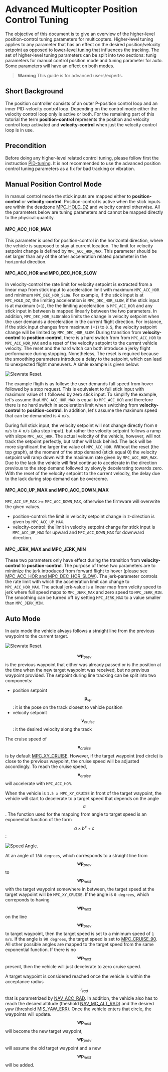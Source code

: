 <!-- Fixes page load bug in notation, courtesy https://github.com/GitbookIO/plugin-mathjax/issues/34#issuecomment-349453673 -->
<script>
gitbook.events.bind("page.change", function() {
    MathJax.Hub.Queue(["Typeset",MathJax.Hub]);
}
</script>

# Advanced Multicopter Position Control Tuning
 The objective of this document is to give an overview of the higher-level position-control tuning parameters for multicopters. Higher-level tuning applies to any parameter that has an effect on
 the desired position/velocity setpoint as opposed to [lower-level tuning](pid_tuning_guide_multicopter.md) that influences the tracking.
 The set of higher-level tuning parameters can be split into two sections: tunig parameters for manual control position mode and tuning parameter for auto. Some parameters will have an effect on both
 modes. 

> **Warning** This guide is for advanced users/experts. 

## Short Background
The position controller consists of an outer P-position control loop and an inner PID-velocity control loop. Depending on the control mode either
the velocity control loop only is active or both. For the remaining part of this tutorial the term **position-control** represents the position and velocity control loop
activated and **velocity-control** when just the velocity control loop is in use.

## Precondition
Before doing any higher-level related control tuning, please follow first the instruction [PID-tuning](https://docs.px4.io/en/advanced_config/pid_tuning_guide_multicopter.html).
It is not recommended to use the advanced position control tuning parameters as a fix for bad tracking or vibration.

## Manual Position Control Mode
In manual control mode the stick inputs are mapped either to **position-control** or **velocity-control**. Position-control is active when the stick inputs are within 
the deadzone [MPC_HOLD_DZ](../advanced_config/parameter_reference.md#MPC_HOLD_DZ) and velocity control otherwise. All the parameters below are tuning parameters and cannot
be mapped directly to the physical quantity. 

#### MPC_ACC_HOR_MAX

This parameter is used for position-control in the horizontal direction, where the vehicle is supposed to stay at current location. The limit for velocity setpoint change is defined by 
 `MPC_ACC_HOR_MAX`. This parameter should be set larger than any of the other acceleration related parameter in the horizontal direction.

#### MPC_ACC_HOR and MPC_DEC_HOR_SLOW

In velocity-control the rate limit for velocity setpoint is extracted from a linear map from stick input to acceleration limit with maximum `MPC_ACC_HOR` and minimum `MPC_DEC_HOR_SLOW`. For example, if the stick input
is at `MPC_HOLD_DZ`, the limiting acceleration is `MPC_DEC_HOR_SLOW`, if the stick input is at maximum (=`1`), the the limiting acceleration is `MPC_ACC_HOR` and any stick input in between is mapped linearly between the two parameters. 
In addition, `MPC_DEC_HOR_SLOW` also limits the change in velocity setpoint when the user demands a deceleration in the current flight direction. For instance, if the stick input changes from maximum (=`1`) to `0.5`, the velocity
setpoint change will be limited by `MPC_DEC_HOR_SLOW`.
During transition from **velocity-control** to **position-control**, there is a hard switch from from `MPC_ACC_HOR` to `MPC_ACC_HOR_MAX` and a reset of the velocity setpoint to the current vehicle velocity. The reset and the hard witch can 
both introduce a jerky flight performance during stopping. Nonetheless, The reset is required because the
smoothing parameters introduce a delay to the setpoint, which can lead to unexpected flight maneuvers. A simle example is given below:

![Slewrate Reset](../../images/slewrate_reset.svg).

The example fligth is as follow: the user demands full speed from hover followed by a stop request. This is equivalent to full stick input with maximum value of `1` followed by zero stick input. To simplify the example, let's assume 
that `MPC_ACC_HOR_MAX` is equal to `MPC_ACC_HOR` and therefore there is no hard switch in acceleration limit when switching from **velocity-control** to **position-control**. In addition, let's assume the maximum speed that can be demanded is `4 m/s`.

During full stick input, the velocity setpoint will not change directly from `0 m/s` to `4 m/s` (aka step input). but rather the velocity setpoint follows
a ramp with slope `MPC_ACC_HOR`. The actual velocity of the vehicle, however, will not track the setpoint perfectly, but rather will lack behind. The lack will be more significant the larger the value of `MPC_ACC_HOR`. 
Without the reset (the top graph), at the moment of the stop demand (stick equal 0) the velocity setpoint will ramp down with the maximum rate given by `MPC_ACC_HOR_MAX`. Due to the lack the vehicle will first continue to accelerate in the direction previous
to the stop demand followed by slowyly decelerating towards zero. With the reset of the velocity setpoint to the current velocity, the delay due to the lack during stop demand can be overcome. 

 
#### MPC_ACC_UP_MAX and MPC_ACC_DOWN_MAX

`MPC_ACC_UP_MAX` >= `MPC_ACC_DOWN_MAX`, otherwise the firmware will overwrite the given values.

- position-control: the limit in velocity setpoint change in z-direction is given by `MPC_ACC_UP_MAX`.
- velocity-control: the limit in velocity setpoint change for stick input is `MPC_ACC_UP_MAX` for upward and
`MPC_ACC_DOWN_MAX` for downward direction. 

#### MPC_JERK_MAX and MPC_JERK_MIN

These two parameters only have effect during the transition from **velocity-control** to **position-control**. The purpose of these two parameters are to minimize the jerk introduced from forward flight to hover (please see [MPC_ACC_HOR and MPC_DEC_HOR_SLOW](#mpc_acc_hor-and-mpc_dec_hor_slow)).
The jerk-parameter controls the rate limit with which the acceleration limit can change to `MPC_ACC_HOR_MAX`. The actual jerk-value is a linear map from velcity speed to jerk where full speed maps to `MPC_JERK_MAX` and zero speed to `MPC_JERK_MIN`. 
The smoothing can be turned off by setting `MPC_JERK_MAX` to a value smaller than `MPC_JERK_MIN`.

## Auto Mode

In auto mode the vehicle always follows a straight line from the previous waypoint to the current target. 

![Slewrate Reset](../../images/autologic.png).

$$\mathbf{wp}_{prev}$$ is the previous waypoint that either was already passed or is the position at the time when the new target waypoint was received, but no previous waypoint provided. 
The setpoint during line tracking can be split into two components:
- position setpoint $$\mathbf{p}_{sp}$$: it is the pose on the track closest to vehicle position 
- velocity setpoint $$\mathbf{v}_{cruise}$$: it the desired velocity along the track

The cruise speed of $$\mathbf{v}_{cruise}$$ is by default [MPC_XY_CRUISE](parameter_reference.md#MPC_XY_CRUISE). However, if the target waypoint (red circle) is close to the previous waypoint, the
cruise speed will be adjusted accordingly. To reach the cruise speed, $$\mathbf{v}_{cruise}$$ will  accelerate with `MPC_ACC_HOR`. 

When the vehicle is `1.5 x MPC_XY_CRUISE` in front of the target waypoint, the vehicle will start to decelerate to a target speed that depends on the angle $$\alpha$$. The function used for the mapping
from angle to target speed is an exponential function of the form $$a \times b^{x} + c$$:

![Speed Angle](../../images/speed_from_angle.png).

At an angle of `180 degrees`, which corresponds to a straight line from $$\mathbf{wp}_{prev}$$ to $$\mathbf{wp}_{next}$$ with the target waypoint somewhere in between, the target speed at the target waypoint
will be `MPC_XY_CRUISE`. If the angle is `0 degrees`, which correponds to having $$\mathbf{wp}_{next}$$ on the line $$\mathbf{wp}_{prev}$$ to target waypoint, then the target speed is set to a minimum speed of `1 m/s`.
If the angle is `90 degrees`, the target speed is set to  [MPC_CRUISE_90](parameter_reference.md#MPC_CRUISE_90). All other possible angles are mapped to the target speed from the same exponential function. 
If there is no $$\mathbf{wp}_{next}$$ present, then the vehicle will just decelerate to zero cruise speed. 

A target waypoint is considered reached once the vehicle is within the acceptance radius $$r_{rad}$$ that is parametrized by [NAV_ACC_RAD](parameter_reference.md#NAV_ACC_RAD). In addition, the vehicle also has to reach the
desired altitude (theshold [NAV_MC_ALT_RAD](parameter_reference.md#NAV_MC_ALT_RAD)) and the desired yaw (threshold [MIS_YAW_ERR](parameter_reference.md#MIS_YAW_ERR)). Once the vehicle enters that circle, the waypoints
will update. $$\mathbf{wp}_{next}$$ will become the new target waypoint, $$\mathbf{wp}_{prev}$$ will assume the old target waypoint and a new $$\mathbf{wp}_{next}$$ will be added.
